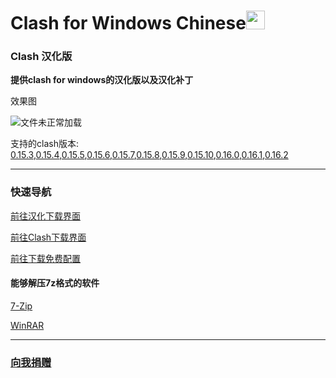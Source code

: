 # Clash for Windows Chinese<img src="https://github.com/ender-zhao/Clash-for-Windows_Chinese/blob/main/image/image_clash.png?raw=true" width="30" height="30">
### Clash 汉化版

**提供clash for windows的汉化版以及汉化补丁**

效果图

![文件未正常加载](https://github.com/ender-zhao/Clash-for-Windows_Chinese/blob/main/image/Image_Clash_Chinese-0.16.1.png?raw=true)

支持的clash版本: [0.15.3](https://github.com/ender-zhao/Clash-for-Windows_Chinese/releases/tag/Clash-V0.15.3_CN-V4),[0.15.4](https://github.com/ender-zhao/Clash-for-Windows_Chinese/releases/tag/Clash-V0.15.4_CN-V4),[0.15.5](https://github.com/ender-zhao/Clash-for-Windows_Chinese/releases/tag/Clash-V0.15.5_CN-V6),[0.15.6](https://github.com/ender-zhao/Clash-for-Windows_Chinese/releases/tag/Clash-V0.15.6_CN-V7),[0.15.7](https://github.com/ender-zhao/Clash-for-Windows_Chinese/releases/tag/Clash-V0.15.7_CN-V8),[0.15.8](https://github.com/ender-zhao/Clash-for-Windows_Chinese/releases/tag/Clash-V0.15.8_CN),[0.15.9](https://github.com/ender-zhao/Clash-for-Windows_Chinese/releases/tag/Clash-V0.15.9_CN),[0.15.10](https://github.com/ender-zhao/Clash-for-Windows_Chinese/releases/tag/Clash-V0.15.10_CN),[0.16.0](https://github.com/ender-zhao/Clash-for-Windows_Chinese/releases/tag/Clash-V0.16.0_CN),[0.16.1](https://github.com/ender-zhao/Clash-for-Windows_Chinese/releases/tag/Clash-V0.16.1_CN),[0.16.2](https://raw.githubusercontent.com/ender-zhao/Clash-for-Windows_Chinese/main/chinese_file/Update)[](https://raw.githubusercontent.com/ender-zhao/Clash-for-Windows_Chinese/main/chinese_file/Update-New)

***
### 快速导航
[前往汉化下载界面](https://github.com/ender-zhao/Clash-for-Windows_Chinese/releases)

[前往Clash下载界面](https://github.com/Fndroid/clash_for_windows_pkg/releases)

[前往下载免费配置](https://github.com/ender-zhao/Clash_Configuration)

#### 能够解压7z格式的软件

[7-Zip](https://www.7-zip.org/)

[WinRAR](https://www.rarlab.com/)

***
### [向我捐赠](https://github.com/ender-zhao/EZc)
